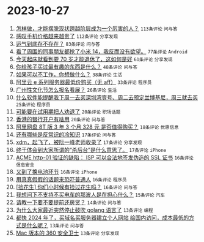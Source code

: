 # 2023-10-27

1. [怎样做，才能摆脱现状跨越阶层成为一个厉害的人？](https://www.v2ex.com/t/985858) `113条评论` `问与答`
1. [感叹手机价格越来越贵了](https://www.v2ex.com/t/985919) `112条评论` `分享发现`
1. [运气到底存不存在？](https://www.v2ex.com/t/985894) `83条评论` `问与答`
1. [看了周围的同事朋友都抢了小米 14，我反而没有欲望。](https://www.v2ex.com/t/985871) `77条评论` `Android`
1. [今天起床就看到要 70 岁才能退休了，这如何是好](https://www.v2ex.com/t/985869) `61条评论` `分享发现`
1. [你给孩子买过最有趣的东西是什么？](https://www.v2ex.com/t/985861) `48条评论` `问与答`
1. [如果可以不工作，你想做什么？](https://www.v2ex.com/t/985967) `38条评论` `生活`
1. [阿里云 e 系列服务器最低价购买（无 aff）](https://www.v2ex.com/t/985901) `33条评论` `程序员`
1. [广州性文化节怎么报名看展？](https://www.v2ex.com/t/985850) `26条评论` `生活`
1. [什么软件能提醒我下周一去买深圳湾壹号、周二去预定兰博基尼，周三就去买](https://www.v2ex.com/t/985910) `25条评论` `程序员`
1. [可能要在试用期把人劝退了](https://www.v2ex.com/t/985968) `20条评论` `职场话题`
1. [香港的银行开户有啥用](https://www.v2ex.com/t/985885) `20条评论` `问与答`
1. [阿里网盘 8T 版 3 年 3 个月 328 元 是否值得购买？](https://www.v2ex.com/t/985950) `18条评论` `优惠信息`
1. [还有哪些是反常识的冷知识](https://www.v2ex.com/t/985962) `17条评论` `问与答`
1. [xdm，起飞了，被阮一峰老师收录了](https://www.v2ex.com/t/985933) `17条评论` `分享发现`
1. [终于体会到大家所谓的“杀后台”是什么意思了。](https://www.v2ex.com/t/985897) `17条评论` `iPhone`
1. [ACME http-01 验证的缺陷： ISP 可以合法地签发伪造的 SSL 证书](https://www.v2ex.com/t/985964) `16条评论` `信息安全`
1. [又到了换电池环节](https://www.v2ex.com/t/985915) `16条评论` `iPhone`
1. [用真真假假的话题来恐吓普通人](https://www.v2ex.com/t/985907) `16条评论` `程序员`
1. [[捡花生] 你们小时候有捡过花生吗？](https://www.v2ex.com/t/985892) `16条评论` `问与答`
1. [我想问下不支持不买电车的那波人是在担心什么？](https://www.v2ex.com/t/985987) `15条评论` `汽车`
1. [请教一下要不要提前还房贷？](https://www.v2ex.com/t/985948) `14条评论` `问与答`
1. [为什么大家最近突然停止鼓吹 golang 语言了](https://www.v2ex.com/t/985977) `13条评论` `编程`
1. [都快 2024 年了，买域名买服务器建立个人网站 给国内访问，成本最低的方式是什么呢？](https://www.v2ex.com/t/985972) `13条评论` `问与答`
1. [Mac 版本的 360 安全卫士](https://www.v2ex.com/t/985872) `13条评论` `分享发现`
